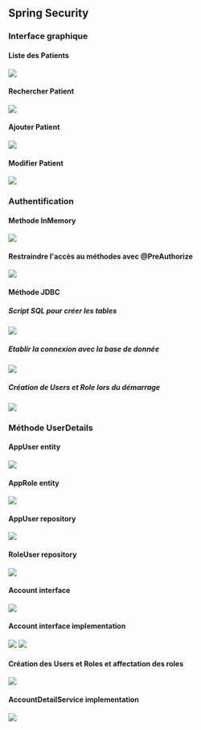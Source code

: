 <h2>Spring Security</h2>

<h3>Interface graphique</h3>

<h4>Liste des Patients</h4>
<img src="Screenshots/Patient_List.png">

<h4>Rechercher Patient</h4>
<img src="Screenshots/Patient_Keyword.png">

<h4>Ajouter Patient</h4>
<img src="Screenshots/Patient_Add.png">

<h4>Modifier Patient</h4>
<img src="Screenshots/Patient_Edit.png">

<h3>Authentification</h3>

<h4>Methode InMemory</h4>
<img src="Screenshots/InMem1.png">
<h4>Restraindre l'accès au méthodes avec @PreAuthorize</h4>
<img src="Screenshots/InMem2.png">

<h4>Méthode JDBC </h4>
<h5>Script SQL pour créer les tables</h5>
<img src="Screenshots/Jdbc3.png">
<h5>Etablir la connexion avec la base de donnée</h5>
<img src="Screenshots/Jdbc1.png">
<h5>Création de Users et Role lors du démarrage</h5>
<img src="Screenshots/Jdbc2.png">

<h3>Méthode UserDetails</h3>
<h4>AppUser entity</h4>
<img src="Screenshots/Udu.png">
<h4>AppRole entity</h4>
<img src="Screenshots/Udr.png">
<h4>AppUser repository</h4>
<img src="Screenshots/Udur.png">
<h4>RoleUser repository</h4>
<img src="Screenshots/Udrr.png">
<h4>Account interface</h4>
<img src="Screenshots/Udasi.png">
<h4>Account interface implementation</h4>
<img src="Screenshots/Udasimp.png">
<img src="Screenshots/Udasimp2.png">
<h4>Création des Users et Roles et affectation des roles</h4>
<img src="Screenshots/Popdb.png">
<h4>AccountDetailService implementation</h4>
<img src="Screenshots/UDsi.png">


